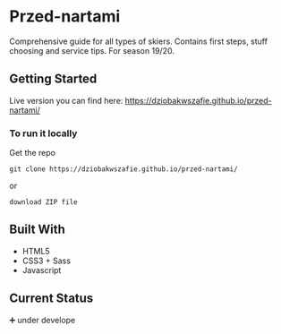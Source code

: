 # Przed-nartami

Comprehensive guide for all types of skiers. Contains first steps, stuff choosing and service tips.
For season 19/20.

## Getting Started

Live version you can find here: https://dziobakwszafie.github.io/przed-nartami/

### To run it locally

Get the repo

```
git clone https://dziobakwszafie.github.io/przed-nartami/
```

or

```
download ZIP file
```

## Built With

- HTML5
- CSS3 + Sass
- Javascript

## Current Status

:heavy_plus_sign: under develope
